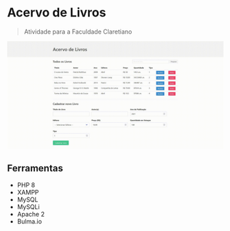 # Acervo de Livros
> Atividade para a Faculdade Claretiano

![screenshot](./screenshot.gif)

## Ferramentas
- PHP 8
- XAMPP
- MySQL
- MySQLi
- Apache 2
- Bulma.io